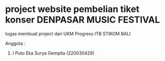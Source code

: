 # project website pembelian tiket konser DENPASAR MUSIC FESTIVAL

tugas membuat project dari UKM Progress ITB STIKOM BALI

Anggota :
1. I Putu Eka Surya Gempita (220030429)
